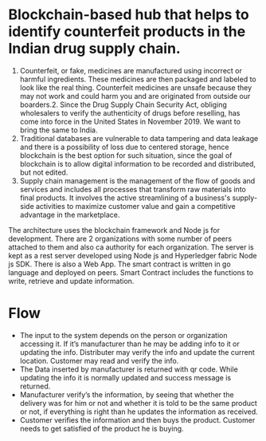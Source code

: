 # Blockchain-based hub that helps to identify counterfeit products in the Indian drug supply chain.

1. Counterfeit, or fake, medicines are manufactured using incorrect or harmful ingredients. These medicines are then packaged and labeled to look like the real thing. Counterfeit medicines are unsafe because they may not work and could harm you and are originated from outside our boarders.2. Since the Drug Supply Chain Security Act, obliging wholesalers to verify the authenticity of drugs before reselling, has come into force in the United States in November 2019. We want to bring the same to India.
3. Traditional databases are vulnerable to data tampering and data leakage and there is a possibility of loss due to centered storage, hence blockchain is the best option for such situation, since the goal of blockchain is to allow digital information to be recorded and distributed, but not edited.
4. Supply chain management is the management of the flow of goods and services and includes all processes that transform raw materials into final products. It involves the active streamlining of a business's supply-side activities to maximize customer value and gain a competitive advantage in the marketplace.

The architecture uses the blockchain framework and Node js for development. There are 2 organizations with some number of peers attached to them and also ca authority for each organization. The server is kept as a rest server developed using Node js and Hyperledger fabric Node js SDK. There is also a Web App. The smart contract is written in go language and deployed on peers. Smart Contract includes the functions to write, retrieve and update information.

# Flow

 - The input to the system depends on the person or organization accessing it. If it’s manufacturer than he may be adding info to it or updating the info. Distributer may verify the info and update the current location. Customer may read and verify the info.
 - The Data inserted by manufacturer is returned with qr code. While updating the info it is normally updated and success message is returned.
 - Manufacturer verify’s the information, by seeing that whether the delivery was for him or not and whether it is told to be the same product or not, if everything is right than he updates the information as received.
 - Customer verifies the information and then buys the product. Customer needs to get satisfied of the product he is buying.
